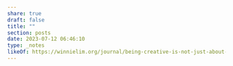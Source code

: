 ```yaml
---
share: true
draft: false
title: ""
section: posts
date: 2023-07-12 06:46:10
type: _notes
likeOf: https://winnielim.org/journal/being-creative-is-not-just-about-making-things/
---
```



